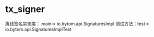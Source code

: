 # tx_signer

离线签名实现类： main-> io.bytom.api.SignaturesImpl
测试方法：test-> io.bytom.api.SignaturesImplTest
